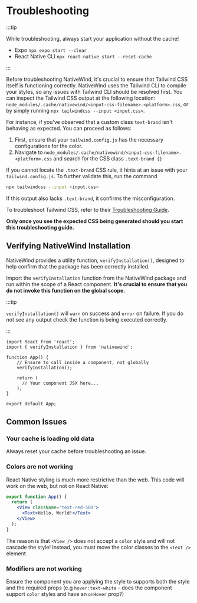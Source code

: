 # Troubleshooting

:::tip

While troubleshooting, always start your application without the cache!

- Expo `npx expo start --clear`
- React Native CLI `npx react-native start --reset-cache`

:::

Before troubleshooting NativeWind, it's crucial to ensure that Tailwind CSS itself is functioning correctly. NativeWind uses the Tailwind CLI to compile your styles, so any issues with Tailwind CLI should be resolved first. You can inspect the Tailwind CSS output at the following location: `node_modules/.cache/nativewind/<input-css-filename>.<platform>.css`, or by simply running `npx tailwindcss --input <input.css>`.

For instance, if you've observed that a custom class `text-brand` isn't behaving as expected. You can proceed as follows:

1. First, ensure that your `tailwind.config.js` has the necessary configurations for the color.
2. Navigate to `node_modules/.cache/nativewind/<input-css-filename>.<platform>.css` and search for the CSS class `.text-brand {}`

If you cannot locate the `.text-brand` CSS rule, it hints at an issue with your `tailwind.config.js`. To further validate this, run the command

```bash
npx tailwindcss --input <input.css>
```

If this output also lacks `.text-brand`, it confirms the misconfiguration.

To troubleshoot Tailwind CSS, refer to their [Troubleshooting Guide](https://tailwindcss.com/docs/content-configuration#troubleshooting).

**Only once you see the expected CSS being generated should you start this troubleshooting guide.**

## Verifying NativeWind Installation

NativeWind provides a utility function, `verifyInstallation()`, designed to help confirm that the package has been correctly installed.

Import the `verifyInstallation` function from the NativeWind package and run within the scope of a React component. **It's crucial to ensure that you do not invoke this function on the global scope.**

:::tip

`verifyInstallation()` will `warn` on success and `error` on failure. If you do not see any output check the function is being executed correctly.

:::

```tsx
import React from 'react';
import { verifyInstallation } from 'nativewind';

function App() {
    // Ensure to call inside a component, not globally
    verifyInstallation();

    return (
      // Your component JSX here...
    );
}

export default App;
```

## Common Issues

### Your cache is loading old data

Always reset your cache before troubleshooting an issue.

### Colors are not working

React Native styling is much more restrictive than the web. This code will work on the web, but not on React Native:

```jsx title=App.tsx
export function App() {
  return (
    <View className="text-red-500">
      <Text>Hello, World!</Text>
    </View>
  );
}
```

The reason is that `<View />` does not accept a `color` style and will not cascade the style! Instead, you must move the color classes to the `<Text />` element

### Modifiers are not working

Ensure the component you are applying the style to supports both the style and the required props (e.g `hover:text-white` - does the component support `color` styles and have an `onHover` prop?)
